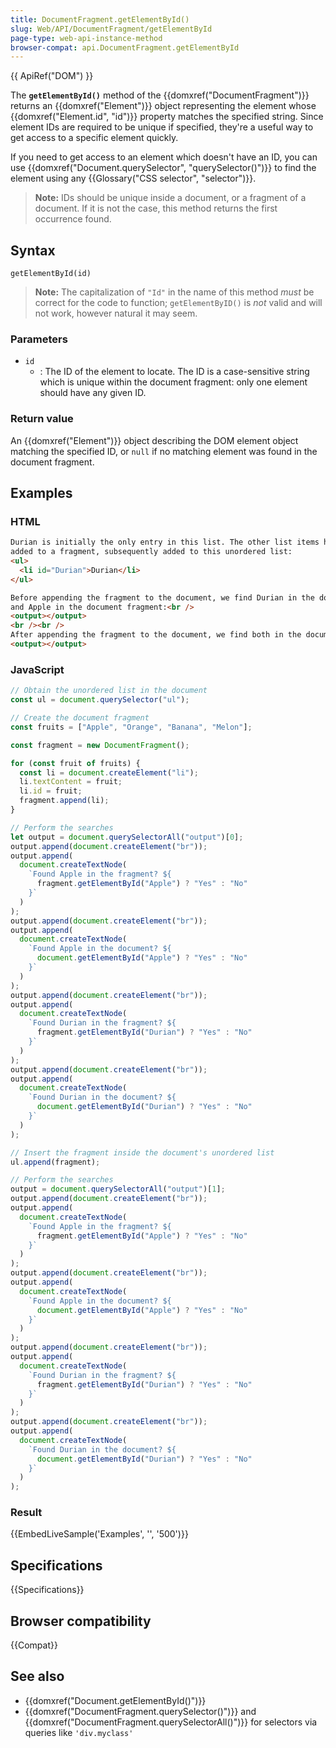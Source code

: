 ```yaml
---
title: DocumentFragment.getElementById()
slug: Web/API/DocumentFragment/getElementById
page-type: web-api-instance-method
browser-compat: api.DocumentFragment.getElementById
---
```


{{ ApiRef("DOM") }}

The **`getElementById()`** method of the {{domxref("DocumentFragment")}} returns an {{domxref("Element")}} object representing the element whose {{domxref("Element.id", "id")}} property matches the specified string. Since element IDs are required to be unique if specified, they're a useful way to get access to a specific element quickly.

If you need to get access to an element which doesn't have an ID, you can use {{domxref("Document.querySelector", "querySelector()")}} to find the element using any {{Glossary("CSS selector", "selector")}}.

> **Note:** IDs should be unique inside a document, or a fragment of a document. If it is not the case, this method returns the first occurrence found.

## Syntax

```js-nolint
getElementById(id)
```

> **Note:** The capitalization of `"Id"` in the name of this method _must_ be correct for the code to function; `getElementByID()` is _not_ valid and will not work, however natural it may seem.

### Parameters

- `id`
  - : The ID of the element to locate. The ID is a case-sensitive string which is unique within the document fragment: only one element should have any given ID.

### Return value

An {{domxref("Element")}} object describing the DOM element object matching the specified ID, or `null` if no matching element was found in the document fragment.

## Examples

### HTML

```html
Durian is initially the only entry in this list. The other list items have been
added to a fragment, subsequently added to this unordered list:
<ul>
  <li id="Durian">Durian</li>
</ul>

Before appending the fragment to the document, we find Durian in the document
and Apple in the document fragment:<br />
<output></output>
<br /><br />
After appending the fragment to the document, we find both in the document:<br />
<output></output>
```

### JavaScript

```js
// Obtain the unordered list in the document
const ul = document.querySelector("ul");

// Create the document fragment
const fruits = ["Apple", "Orange", "Banana", "Melon"];

const fragment = new DocumentFragment();

for (const fruit of fruits) {
  const li = document.createElement("li");
  li.textContent = fruit;
  li.id = fruit;
  fragment.append(li);
}

// Perform the searches
let output = document.querySelectorAll("output")[0];
output.append(document.createElement("br"));
output.append(
  document.createTextNode(
    `Found Apple in the fragment? ${
      fragment.getElementById("Apple") ? "Yes" : "No"
    }`
  )
);
output.append(document.createElement("br"));
output.append(
  document.createTextNode(
    `Found Apple in the document? ${
      document.getElementById("Apple") ? "Yes" : "No"
    }`
  )
);
output.append(document.createElement("br"));
output.append(
  document.createTextNode(
    `Found Durian in the fragment? ${
      fragment.getElementById("Durian") ? "Yes" : "No"
    }`
  )
);
output.append(document.createElement("br"));
output.append(
  document.createTextNode(
    `Found Durian in the document? ${
      document.getElementById("Durian") ? "Yes" : "No"
    }`
  )
);

// Insert the fragment inside the document's unordered list
ul.append(fragment);

// Perform the searches
output = document.querySelectorAll("output")[1];
output.append(document.createElement("br"));
output.append(
  document.createTextNode(
    `Found Apple in the fragment? ${
      fragment.getElementById("Apple") ? "Yes" : "No"
    }`
  )
);
output.append(document.createElement("br"));
output.append(
  document.createTextNode(
    `Found Apple in the document? ${
      document.getElementById("Apple") ? "Yes" : "No"
    }`
  )
);
output.append(document.createElement("br"));
output.append(
  document.createTextNode(
    `Found Durian in the fragment? ${
      fragment.getElementById("Durian") ? "Yes" : "No"
    }`
  )
);
output.append(document.createElement("br"));
output.append(
  document.createTextNode(
    `Found Durian in the document? ${
      document.getElementById("Durian") ? "Yes" : "No"
    }`
  )
);
```

### Result

{{EmbedLiveSample('Examples', '', '500')}}

## Specifications

{{Specifications}}

## Browser compatibility

{{Compat}}

## See also

- {{domxref("Document.getElementById()")}}
- {{domxref("DocumentFragment.querySelector()")}} and {{domxref("DocumentFragment.querySelectorAll()")}} for selectors via queries like `'div.myclass'`
